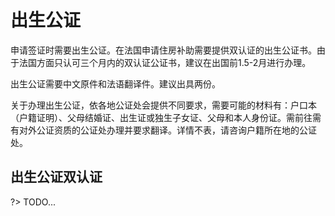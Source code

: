 # 出生公证

申请签证时需要出生公证。在法国申请住房补助需要提供双认证的出生公证书。由于法国方面只认可三个月内的双认证公证书，建议在出国前1.5-2月进行办理。

出生公证需要中文原件和法语翻译件。建议出具两份。

关于办理出生公证，依各地公证处会提供不同要求，需要可能的材料有：户口本（户籍证明）、父母结婚证、出生证或独生子女证、父母和本人身份证。需前往需有对外公证资质的公证处办理并要求翻译。详情不表，请咨询户籍所在地的公证处。

## 出生公证双认证

?> TODO...
